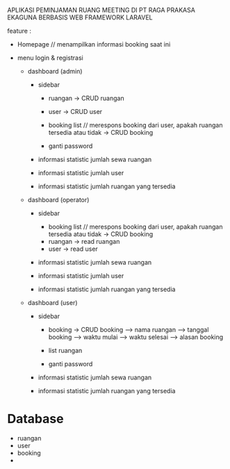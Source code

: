 APLIKASI PEMINJAMAN RUANG MEETING DI PT RAGA PRAKASA EKAGUNA BERBASIS WEB FRAMEWORK LARAVEL

feature :

- Homepage // menampilkan informasi booking saat ini

-   menu login & registrasi

    -   dashboard (admin)

        -   sidebar

            -   ruangan
                -> CRUD ruangan
            -   user
                -> CRUD user

            -   booking list // merespons booking dari user, apakah ruangan tersedia atau tidak
                -> CRUD booking

            -   ganti password

        -   informasi statistic jumlah sewa ruangan
        -   informasi statistic jumlah user
        -   informasi statistic jumlah ruangan yang tersedia

    -   dashboard (operator)

        -   sidebar

            -   booking list // merespons booking dari user, apakah ruangan tersedia atau tidak
                -> CRUD booking
            -   ruangan
                -> read ruangan
            -   user
                -> read user

            <!-- -   PDF report -->

        -   informasi statistic jumlah sewa ruangan
        -   informasi statistic jumlah user
        -   informasi statistic jumlah ruangan yang tersedia

    -   dashboard (user)

        -   sidebar

            -   booking
                -> CRUD booking
                --> nama ruangan
                --> tanggal booking
                --> waktu mulai
                --> waktu selesai
                --> alasan booking

            -   list ruangan

            -   ganti password

        -   informasi statistic jumlah sewa ruangan
        -   informasi statistic jumlah ruangan yang tersedia


# Database

-   ruangan
-   user
-   booking
-   